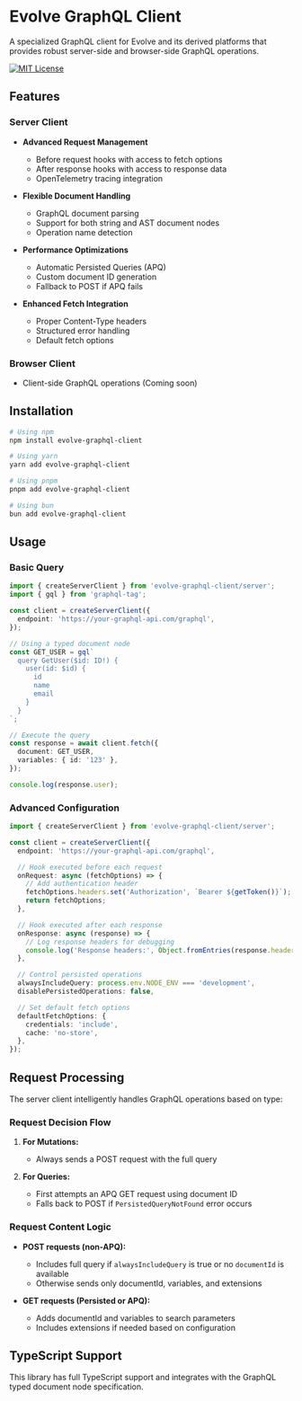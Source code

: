 # Evolve GraphQL Client

A specialized GraphQL client for Evolve and its derived platforms that provides robust server-side and browser-side GraphQL operations.

[![MIT License](https://img.shields.io/badge/License-MIT-blue.svg)](LICENSE)

## Features

### Server Client
- **Advanced Request Management**
  - Before request hooks with access to fetch options
  - After response hooks with access to response data
  - OpenTelemetry tracing integration

- **Flexible Document Handling**
  - GraphQL document parsing
  - Support for both string and AST document nodes
  - Operation name detection

- **Performance Optimizations**
  - Automatic Persisted Queries (APQ)
  - Custom document ID generation
  - Fallback to POST if APQ fails

- **Enhanced Fetch Integration**
  - Proper Content-Type headers
  - Structured error handling
  - Default fetch options

### Browser Client
- Client-side GraphQL operations (Coming soon)

## Installation

```bash
# Using npm
npm install evolve-graphql-client

# Using yarn
yarn add evolve-graphql-client

# Using pnpm
pnpm add evolve-graphql-client

# Using bun
bun add evolve-graphql-client
```

## Usage

### Basic Query

```typescript
import { createServerClient } from 'evolve-graphql-client/server';
import { gql } from 'graphql-tag';

const client = createServerClient({
  endpoint: 'https://your-graphql-api.com/graphql',
});

// Using a typed document node
const GET_USER = gql`
  query GetUser($id: ID!) {
    user(id: $id) {
      id
      name
      email
    }
  }
`;

// Execute the query
const response = await client.fetch({
  document: GET_USER,
  variables: { id: '123' },
});

console.log(response.user);
```

### Advanced Configuration

```typescript
import { createServerClient } from 'evolve-graphql-client/server';

const client = createServerClient({
  endpoint: 'https://your-graphql-api.com/graphql',

  // Hook executed before each request
  onRequest: async (fetchOptions) => {
    // Add authentication header
    fetchOptions.headers.set('Authorization', `Bearer ${getToken()}`);
    return fetchOptions;
  },

  // Hook executed after each response
  onResponse: async (response) => {
    // Log response headers for debugging
    console.log('Response headers:', Object.fromEntries(response.headers.entries()));
  },

  // Control persisted operations
  alwaysIncludeQuery: process.env.NODE_ENV === 'development',
  disablePersistedOperations: false,

  // Set default fetch options
  defaultFetchOptions: {
    credentials: 'include',
    cache: 'no-store',
  },
});
```

## Request Processing

The server client intelligently handles GraphQL operations based on type:

### Request Decision Flow
1. **For Mutations:**
   - Always sends a POST request with the full query

2. **For Queries:**
   - First attempts an APQ GET request using document ID
   - Falls back to POST if `PersistedQueryNotFound` error occurs

### Request Content Logic
- **POST requests (non-APQ):**
  - Includes full query if `alwaysIncludeQuery` is true or no `documentId` is available
  - Otherwise sends only documentId, variables, and extensions

- **GET requests (Persisted or APQ):**
  - Adds documentId and variables to search parameters
  - Includes extensions if needed based on configuration

## TypeScript Support

This library has full TypeScript support and integrates with the GraphQL typed document node specification.
